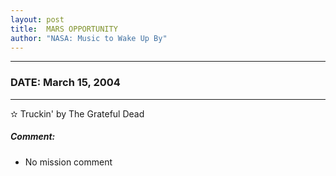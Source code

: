 ```yaml
---
layout: post
title:  MARS OPPORTUNITY
author: "NASA: Music to Wake Up By"
---
```


----
### DATE: March 15, 2004
----
✫ Truckin' by The Grateful Dead

##### Comment:
* No mission comment
